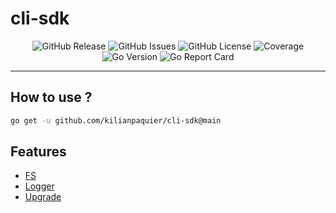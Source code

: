 # cli-sdk <!-- omit in toc -->

<p align="center">
  <img alt="GitHub Release" src="https://img.shields.io/github/v/release/kilianpaquier/cli-sdk?include_prereleases&sort=semver&style=for-the-badge">
  <img alt="GitHub Issues" src="https://img.shields.io/github/issues-raw/kilianpaquier/cli-sdk?style=for-the-badge">
  <img alt="GitHub License" src="https://img.shields.io/github/license/kilianpaquier/cli-sdk?style=for-the-badge">
  <img alt="Coverage" src="https://img.shields.io/codecov/c/github/kilianpaquier/cli-sdk/main?style=for-the-badge">
  <img alt="Go Version" src="https://img.shields.io/github/go-mod/go-version/kilianpaquier/cli-sdk/main?style=for-the-badge&label=Go+Version">
  <img alt="Go Report Card" src="https://goreportcard.com/badge/github.com/kilianpaquier/cli-sdk?style=for-the-badge">
</p>

---

## How to use ?

```sh
go get -u github.com/kilianpaquier/cli-sdk@main
```

## Features

- [FS](https://pkg.go.dev/github.com/kilianpaquier/cli-sdk/pkg/cfs)
- [Logger](https://pkg.go.dev/github.com/kilianpaquier/cli-sdk/pkg/clog)
- [Upgrade](https://pkg.go.dev/github.com/kilianpaquier/cli-sdk/pkg/upgrade)